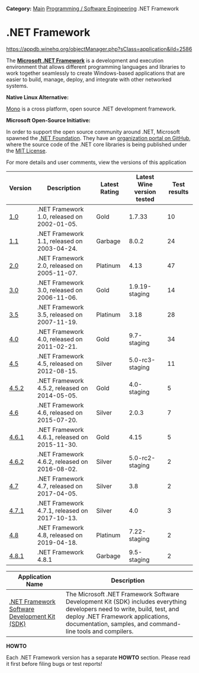 **Category:** [Main](https://appdb.winehq.org/objectManager.php?sClass=category&iId=0&sAction=view&sTitle=Browse+Applications)  [Programming / Software Engineering](https://appdb.winehq.org/objectManager.php?sClass=category&iId=6&sAction=view&sTitle=Browse+Applications)  .NET Framework

# .NET Framework

https://appdb.winehq.org/objectManager.php?sClass=application&iId=2586

The [**Microsoft .NET Framework**](http://en.wikipedia.org/wiki/.NET_Framework) is a development and execution environment that allows different programming languages and libraries to work together seamlessly to create Windows-based applications that are easier to build, manage, deploy, and integrate with other networked systems.



**Native Linux Alternative:**

[Mono](http://mono-project.com/Main_Page) is a cross platform, open source .NET development framework.



**Microsoft Open-Source Initiative:**

In order to support the open source community around .NET, Microsoft spawned the [.NET Foundation](http://www.dotnetfoundation.org/). They have an [organization portal on GitHub](https://github.com/dotnet), where the source code of the .NET core libraries is being published under the [MIT License](https://github.com/dotnet/corefx/blob/master/LICENSE).

For more details and user comments, view the versions of this application

| Version                                                      | Description                                   | Latest Rating | Latest Wine version tested | Test results |
| ------------------------------------------------------------ | --------------------------------------------- | ------------- | -------------------------- | ------------ |
| [1.0](https://appdb.winehq.org/objectManager.php?sClass=version&iId=15382) | .NET Framework 1.0, released on 2002-01-05.   | Gold          | 1.7.33                     | 10           |
| [1.1](https://appdb.winehq.org/objectManager.php?sClass=version&iId=4278) | .NET Framework 1.1, released on 2003-04-24.   | Garbage       | 8.0.2                      | 24           |
| [2.0](https://appdb.winehq.org/objectManager.php?sClass=version&iId=3754) | .NET Framework 2.0, released on 2005-11-07.   | Platinum      | 4.13                       | 47           |
| [3.0](https://appdb.winehq.org/objectManager.php?sClass=version&iId=9828) | .NET Framework 3.0, released on 2006-11-06.   | Gold          | 1.9.19-staging             | 14           |
| [3.5](https://appdb.winehq.org/objectManager.php?sClass=version&iId=10166) | .NET Framework 3.5, released on 2007-11-19.   | Platinum      | 3.18                       | 28           |
| [4.0](https://appdb.winehq.org/objectManager.php?sClass=version&iId=17886) | .NET Framework 4.0, released on 2011-02-21.   | Gold          | 9.7-staging                | 34           |
| [4.5](https://appdb.winehq.org/objectManager.php?sClass=version&iId=25478) | .NET Framework 4.5, released on 2012-08-15.   | Silver        | 5.0-rc3-staging            | 11           |
| [4.5.2](https://appdb.winehq.org/objectManager.php?sClass=version&iId=31023) | .NET Framework 4.5.2, released on 2014-05-05. | Gold          | 4.0-staging                | 5            |
| [4.6](https://appdb.winehq.org/objectManager.php?sClass=version&iId=32828) | .NET Framework 4.6, released on 2015-07-20.   | Silver        | 2.0.3                      | 7            |
| [4.6.1](https://appdb.winehq.org/objectManager.php?sClass=version&iId=34219) | .NET Framework 4.6.1, released on 2015-11-30. | Gold          | 4.15                       | 5            |
| [4.6.2](https://appdb.winehq.org/objectManager.php?sClass=version&iId=34702) | .NET Framework 4.6.2, released on 2016-08-02. | Silver        | 5.0-rc2-staging            | 2            |
| [4.7](https://appdb.winehq.org/objectManager.php?sClass=version&iId=35264) | .NET Framework 4.7, released on 2017-04-05.   | Silver        | 3.8                        | 2            |
| [4.7.1](https://appdb.winehq.org/objectManager.php?sClass=version&iId=36188) | .NET Framework 4.7.1, released on 2017-10-13. | Silver        | 4.0                        | 3            |
| [4.8](https://appdb.winehq.org/objectManager.php?sClass=version&iId=38203) | .NET Framework 4.8, released on 2019-04-18.   | Platinum      | 7.22-staging               | 2            |
| [4.8.1](https://appdb.winehq.org/objectManager.php?sClass=version&iId=41505) | .NET Framework 4.8.1                          | Garbage       | 9.5-staging                | 2            |

| Application Name                                             | Description                                                  |
| ------------------------------------------------------------ | ------------------------------------------------------------ |
| [.NET Framework Software Development Kit (SDK)](https://appdb.winehq.org/objectManager.php?sClass=application&iId=354) | The Microsoft .NET Framework Software Development Kit (SDK) includes everything developers need to write, build, test, and deploy .NET Framework applications, documentation, samples, and command-line tools and compilers. |

**HOWTO**

Each .NET Framework version has a separate **HOWTO** section. Please read it first before filing bugs or test reports!